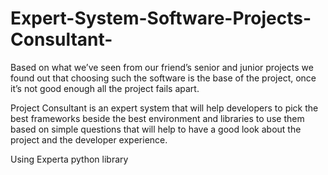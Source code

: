 # Expert-System-Software-Projects-Consultant-
Based on what we’ve seen from our friend’s senior and junior projects we found out that choosing such the software is the base of the project, once it’s not good enough all the project fails apart.

Project Consultant is an expert system that will help developers to pick the best frameworks beside the best environment and libraries to use them based on simple questions that will help to have a good look about the project and the developer experience.

Using Experta python library
